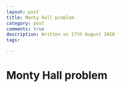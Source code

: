 ```yaml
---
layout: post
title: Monty Hall problem
category: post
comments: true
description: Written on 17th August 2020 
tags:

---
```


# Monty Hall problem


